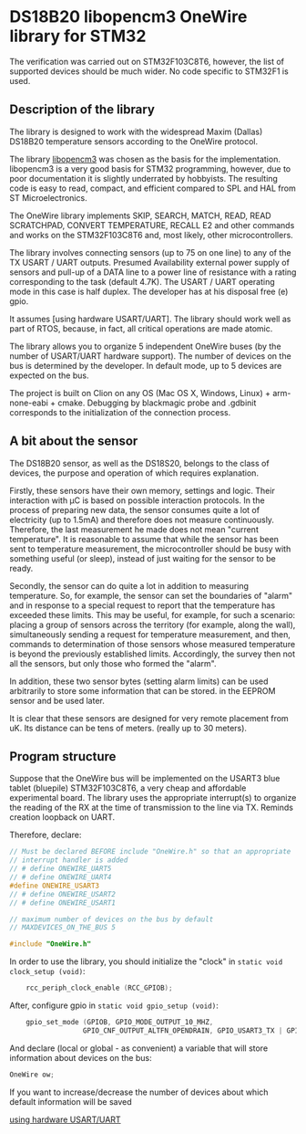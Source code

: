 # DS18B20 libopencm3 OneWire library for STM32

The verification was carried out on STM32F103C8T6, however, the list of
supported devices should be much wider. No code specific to
STM32F1 is used.

## Description of the library

The library is designed to work with the widespread Maxim (Dallas) DS18B20
temperature sensors according to the OneWire protocol.

The library [libopencm3](https://libopencm3.github.io/) was chosen as the basis
for the implementation.  libopencm3 is a very good basis for STM32 programming,
however, due to poor documentation it is slightly underrated by hobbyists. The
resulting code is easy to read, compact, and efficient compared to SPL and HAL
from ST Microelectronics.

The OneWire library implements SKIP, SEARCH, MATCH, READ, READ SCRATCHPAD,
CONVERT TEMPERATURE, RECALL E2 and other commands and works on the
STM32F103C8T6 and, most likely, other microcontrollers.

The library involves connecting sensors (up to 75 on one line) to any of the TX
USART / UART outputs. Presumed Availability external power supply of sensors
and pull-up of a DATA line to a power line of resistance with a rating
corresponding to the task (default 4.7K). The USART / UART operating mode in
this case is half duplex. The developer has at his disposal free (e) gpio.

It assumes [using hardware USART/UART]. The library should work well as part
of RTOS, because, in fact, all critical operations are made atomic.

The library allows you to organize 5 independent OneWire buses (by the number
of USART/UART hardware support). The number of devices on the bus is
determined by the developer. In default mode, up to 5 devices are expected on
the bus.

The project is built on Clion on any OS (Mac OS X, Windows, Linux) +
arm-none-eabi + cmake. Debugging by blackmagic probe and .gdbinit corresponds
to the initialization of the connection process.

## A bit about the sensor

The DS18B20 sensor, as well as the DS18S20, belongs to the class of devices,
the purpose and operation of which requires explanation.

Firstly, these sensors have their own memory, settings and logic. Their
interaction with µC is based on possible interaction protocols.  In the process
of preparing new data, the sensor consumes quite a lot of electricity (up to
1.5mA) and therefore does not measure continuously.  Therefore, the last
measurement he made does not mean "current temperature". It is reasonable to
assume that while the sensor has been sent to temperature measurement, the
microcontroller should be busy with something useful (or sleep), instead of
just waiting for the sensor to be ready.

Secondly, the sensor can do quite a lot in addition to measuring temperature.
So, for example, the sensor can set the boundaries of "alarm" and in response
to a special request to report that the temperature has exceeded these limits.
This may be useful, for example, for such a scenario: placing a group of
sensors across the territory (for example, along the wall), simultaneously
sending a request for temperature measurement, and then, commands to
determination of those sensors whose measured temperature is beyond the
previously established limits. Accordingly, the survey then not all the
sensors, but only those who formed the "alarm".

In addition, these two sensor bytes (setting alarm limits) can be used
arbitrarily to store some information that can be stored.  in the EEPROM sensor
and be used later.

It is clear that these sensors are designed for very remote placement from uK.
Its distance can be tens of meters.  (really up to 30 meters).


## Program structure

Suppose that the OneWire bus will be implemented on the USART3 blue tablet
(bluepile) STM32F103C8T6, a very cheap and affordable experimental
board.  The library uses the appropriate interrupt(s) to organize the reading
of the RX at the time of transmission to the line via TX. Reminds creation
loopback on UART.

Therefore, declare:

```C
// Must be declared BEFORE include "OneWire.h" so that an appropriate
// interrupt handler is added
// # define ONEWIRE_UART5
// # define ONEWIRE_UART4
#define ONEWIRE_USART3
// # define ONEWIRE_USART2
// # define ONEWIRE_USART1

// maximum number of devices on the bus by default
// MAXDEVICES_ON_THE_BUS 5

#include "OneWire.h"
```

In order to use the library, you should initialize the "clock" in `static void
clock_setup (void)`:

```C
    rcc_periph_clock_enable (RCC_GPIOB);
```

After, configure gpio in `static void gpio_setup (void)`:

```C
    gpio_set_mode (GPIOB, GPIO_MODE_OUTPUT_10_MHZ,
                  GPIO_CNF_OUTPUT_ALTFN_OPENDRAIN, GPIO_USART3_TX | GPIO_USART3_RX);

```

And declare (local or global - as convenient) a variable that will store
information about devices on the bus:

```C
OneWire ow;
```

If you want to increase/decrease the number of devices about which default
information will be saved

[using hardware USART/UART](https://www.maximintegrated.com/en/app-notes/index.mvp/id/214)

